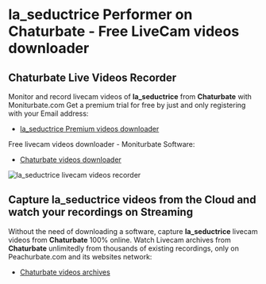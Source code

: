 # la_seductrice Performer on Chaturbate - Free LiveCam videos downloader

## Chaturbate Live Videos Recorder

Monitor and record livecam videos of **la_seductrice** from **Chaturbate** with Moniturbate.com
Get a premium trial for free by just and only registering with your Email address:
* [la_seductrice Premium videos downloader](https://moniturbate.com/request-demo-licence-key.html)

Free livecam videos downloader - Moniturbate Software:
* [Chaturbate videos downloader](https://moniturbate.com/moniturbate-download-software.html)

![la_seductrice livecam videos recorder](https://peachurnet.com/templates/moniturbate-software.png)


## Capture la_seductrice videos from the Cloud and watch your recordings on Streaming

Without the need of downloading a software, capture **la_seductrice** livecam videos from **Chaturbate** 100% online.
Watch Livecam archives from **Chaturbate** unlimitedly from thousands of existing recordings, only on Peachurbate.com and its websites network:
* [Chaturbate videos archives](https://peachurnet.com/)